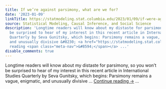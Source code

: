 ```yaml
---
title: If we’re against parsimony, what are we for?
date: '2023-01-09'
linkTitle: https://statmodeling.stat.columbia.edu/2023/01/09/if-were-against-parsimony-what-are-we-for/
source: Statistical Modeling, Causal Inference, and Social Science
description: 'Longtime readers will know about my distaste for parsimony, so you won&#8217;t
  be surprised to hear of my interest in this recent article in International Studies
  Quarterly by Seva Gunitsky, which begins: Parsimony remains a vague, enigmatic,
  and unusually divisive &#8230; <a href="https://statmodeling.stat.columbia.edu/2023/01/09/if-were-against-parsimony-what-are-we-for/">Continue
  reading <span class="meta-nav">&#8594;</span></a> ...'
disable_comments: true
---
```

Longtime readers will know about my distaste for parsimony, so you won&#8217;t be surprised to hear of my interest in this recent article in International Studies Quarterly by Seva Gunitsky, which begins: Parsimony remains a vague, enigmatic, and unusually divisive &#8230; <a href="https://statmodeling.stat.columbia.edu/2023/01/09/if-were-against-parsimony-what-are-we-for/">Continue reading <span class="meta-nav">&#8594;</span></a> ...